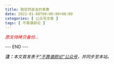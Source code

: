 ```yaml
---
title: 致突然逝去的青春
date: 2022-01-08T00:00:00+08:00
categories: [ 公众号文章 ]
tags: [ 不靠谱颜论 ]
---
```


<font color=red><i>原文待拷贝备份...</i></font>

<div class="p-5 text-center">--- END ---</div>

<i><b>注：</b>本文首发表于[“不靠谱颜论”公众号](https://mp.weixin.qq.com/s/dpHrEDAFftdE8n5wmy5P3g)，并同步至本站。</i>

